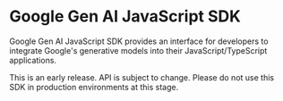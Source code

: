 # Google Gen AI JavaScript SDK

Google Gen AI JavaScript SDK provides an interface for developers to integrate
Google's generative models into their JavaScript/TypeScript applications.

This is an early release. API is subject to change. Please do not use this SDK
in production environments at this stage.